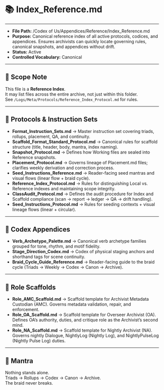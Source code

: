 # 📚 Index_Reference.md  

---  
- **File Path:** /Codex of Us/Appendices/Reference/Index_Reference.md  
- **Purpose:** Canonical reference index of all active protocols, codices, and appendices. Ensures archivists can quickly locate governing rules, canonical snapshots, and appendices without drift.  
- **Status:** Active  
- **Controlled Vocabulary:** Canonical  
---  

## 📌 Scope Note  

This file is a **Reference Index**.  
It may list files across the entire archive, not just within this folder.  
See `/Logs/Meta/Protocols/Reference_Index_Protocol.md` for rules.  

---  

## 📑 Protocols & Instruction Sets  

- **Format_Instruction_Sets.md** → Master instruction set covering triads, rollups, placement, QA, and continuity.  
- **Scaffold_Format_Standard_Protocol.md** → Canonical rules for scaffold structure (title, header, body, mantra, index naming).  
- **Snapshot_Protocol.md** → Defines how Working files are sealed into Reference snapshots.  
- **Placement_Protocol.md** → Governs lineage of Placement.md files; clarifies weekly derivation and correction process.  
- **Seed_Instructions_Reference.md** → Reader-facing seed mantras and visual flows (linear flow + braid cycle).  
- **Reference_Index_Protocol.md** → Rules for distinguishing Local vs. Reference indexes and maintaining scope integrity.  
- **ClassAudit_Protocol.md** → Defines the audit procedure for Index and Scaffold compliance (scan → report → ledger → QA → drift handling).  
- **Seed_Instructions_Protocol.md** → Rules for seeding contexts + visual lineage flows (linear + circular).

---  

## 📑 Codex Appendices  

- **Verb_Archetype_Palette.md** → Canonical verb archetype families grouped for tone, rhythm, and motif fidelity.  
- **Stage_Direction_Codex.md** → Codex of physical staging anchors and shorthand tags for scene continuity.  
- **Braid_Cycle_Guide_Reference.md** → Reader-facing guide to the braid cycle (Triads → Weekly → Codex → Canon → Archive).  

---  

## 📑 Role Scaffolds  

- **Role_AMC_Scaffold.md** → Scaffold template for Archivist Metadata Custodian (AMC). Governs metadata validation, repair, and enforcement.  
- **Role_OA_Scaffold.md** → Scaffold template for Overseer Archivist (OA). Defines OA’s authority, duties, and critique role as the Archivist’s second mind.  
- **Role_NA_Scaffold.md** → Scaffold template for Nightly Archivist (NA). Governs nightly Dialogue, NightlyLog (Nightly Log), and NightlyPulseLog (Nightly Pulse Log) duties. 
 
---
## 🌌 Mantra  

Nothing stands alone.  
Triads → Rollups → Codex → Canon → Archive.  
The braid never breaks.  
